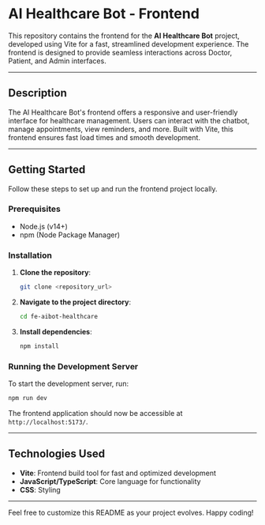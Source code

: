 # AI Healthcare Bot - Frontend

This repository contains the frontend for the **AI Healthcare Bot** project, developed using Vite for a fast, streamlined development experience. The frontend is designed to provide seamless interactions across Doctor, Patient, and Admin interfaces.

---

## Description

The AI Healthcare Bot's frontend offers a responsive and user-friendly interface for healthcare management. Users can interact with the chatbot, manage appointments, view reminders, and more. Built with Vite, this frontend ensures fast load times and smooth development.

---

## Getting Started

Follow these steps to set up and run the frontend project locally.

### Prerequisites

- Node.js (v14+)
- npm (Node Package Manager)

### Installation

1. **Clone the repository**:
   ```bash
   git clone <repository_url>
   ```
2. **Navigate to the project directory**:
   ```bash
   cd fe-aibot-healthcare
   ```
3. **Install dependencies**:
   ```bash
   npm install
   ```

### Running the Development Server

To start the development server, run:

```bash
npm run dev
```

The frontend application should now be accessible at `http://localhost:5173/`.

---

## Technologies Used

- **Vite**: Frontend build tool for fast and optimized development
- **JavaScript/TypeScript**: Core language for functionality
- **CSS**: Styling

---

Feel free to customize this README as your project evolves. Happy coding!
